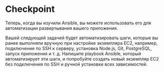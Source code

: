 # Checkpoint

Теперь, когда вы изучили Ansible, вы можете использовать его для автоматизации развертывания вашего приложения.

Вашей следующей задачей будет автоматизировать шаги, которые вы ранее выполняли вручную при настройке экземпляра EC2, например, подключение по SSH к серверу, установка Node.js, Git, PostgreSQL, запуск приложения и т. д. Напишите playbook Ansible, который автоматизирует эти шаги, и попробуйте создать новый экземпляр EC2 без подключения по SSH и ручной установки всех зависимостей.
